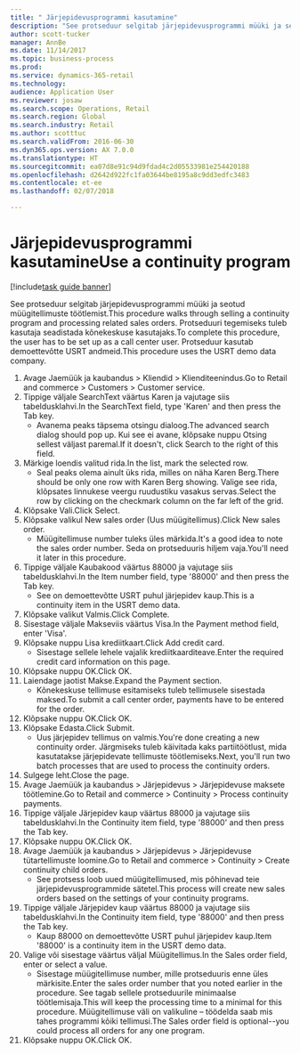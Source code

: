 ```yaml
--- 
title: " Järjepidevusprogrammi kasutamine"
description: "See protseduur selgitab järjepidevusprogrammi müüki ja seotud müügitellimuste töötlemist."
author: scott-tucker
manager: AnnBe
ms.date: 11/14/2017
ms.topic: business-process
ms.prod: 
ms.service: dynamics-365-retail
ms.technology: 
audience: Application User
ms.reviewer: josaw
ms.search.scope: Operations, Retail
ms.search.region: Global
ms.search.industry: Retail
ms.author: scotttuc
ms.search.validFrom: 2016-06-30
ms.dyn365.ops.version: AX 7.0.0
ms.translationtype: HT
ms.sourcegitcommit: ea07d8e91c94d9fdad4c2d05533981e254420188
ms.openlocfilehash: d2642d922fc1fa03644be8195a8c9dd3edfc3483
ms.contentlocale: et-ee
ms.lasthandoff: 02/07/2018

---
```

# <a name="use-a-continuity-program"></a><span data-ttu-id="a3b90-103"> Järjepidevusprogrammi kasutamine</span><span class="sxs-lookup"><span data-stu-id="a3b90-103">Use a continuity program</span></span>

[!include[task guide banner](../includes/task-guide-banner.md)]

<span data-ttu-id="a3b90-104">See protseduur selgitab järjepidevusprogrammi müüki ja seotud müügitellimuste töötlemist.</span><span class="sxs-lookup"><span data-stu-id="a3b90-104">This procedure walks through selling a continuity program and processing related sales orders.</span></span> <span data-ttu-id="a3b90-105">Protseduuri tegemiseks tuleb kasutaja seadistada kõnekeskuse kasutajaks.</span><span class="sxs-lookup"><span data-stu-id="a3b90-105">To complete this procedure, the user has to be set up as a call center user.</span></span> <span data-ttu-id="a3b90-106">Protseduur kasutab demoettevõtte USRT andmeid.</span><span class="sxs-lookup"><span data-stu-id="a3b90-106">This procedure uses the USRT demo data company.</span></span>

1. <span data-ttu-id="a3b90-107">Avage Jaemüük ja kaubandus > Kliendid > Klienditeenindus.</span><span class="sxs-lookup"><span data-stu-id="a3b90-107">Go to Retail and commerce > Customers > Customer service.</span></span>
2. <span data-ttu-id="a3b90-108">Tippige väljale SearchText väärtus Karen ja vajutage siis tabeldusklahvi.</span><span class="sxs-lookup"><span data-stu-id="a3b90-108">In the SearchText field, type 'Karen' and then press the Tab key.</span></span>
    * <span data-ttu-id="a3b90-109">Avanema peaks täpsema otsingu dialoog.</span><span class="sxs-lookup"><span data-stu-id="a3b90-109">The advanced search dialog should pop up.</span></span> <span data-ttu-id="a3b90-110">Kui see ei avane, klõpsake nuppu Otsing sellest väljast paremal.</span><span class="sxs-lookup"><span data-stu-id="a3b90-110">If it doesn't, click Search to the right of this field.</span></span>  
3. <span data-ttu-id="a3b90-111">Märkige loendis valitud rida.</span><span class="sxs-lookup"><span data-stu-id="a3b90-111">In the list, mark the selected row.</span></span>
    * <span data-ttu-id="a3b90-112">Seal peaks olema ainult üks rida, milles on näha Karen Berg.</span><span class="sxs-lookup"><span data-stu-id="a3b90-112">There should be only one row with Karen Berg showing.</span></span> <span data-ttu-id="a3b90-113">Valige see rida, klõpsates linnukese veergu ruudustiku vasakus servas.</span><span class="sxs-lookup"><span data-stu-id="a3b90-113">Select the row by clicking on the checkmark column on the far left of the grid.</span></span>  
4. <span data-ttu-id="a3b90-114">Klõpsake Vali.</span><span class="sxs-lookup"><span data-stu-id="a3b90-114">Click Select.</span></span>
5. <span data-ttu-id="a3b90-115">Klõpsake valikul New sales order (Uus müügitellimus).</span><span class="sxs-lookup"><span data-stu-id="a3b90-115">Click New sales order.</span></span>
    * <span data-ttu-id="a3b90-116">Müügitellimuse number tuleks üles märkida.</span><span class="sxs-lookup"><span data-stu-id="a3b90-116">It's a good idea to note the sales order number.</span></span> <span data-ttu-id="a3b90-117">Seda on protseduuris hiljem vaja.</span><span class="sxs-lookup"><span data-stu-id="a3b90-117">You'll need it later in this procedure.</span></span>  
6. <span data-ttu-id="a3b90-118">Tippige väljale Kaubakood väärtus 88000 ja vajutage siis tabeldusklahvi.</span><span class="sxs-lookup"><span data-stu-id="a3b90-118">In the Item number field, type '88000' and then press the Tab key.</span></span>
    * <span data-ttu-id="a3b90-119">See on demoettevõtte USRT puhul järjepidev kaup.</span><span class="sxs-lookup"><span data-stu-id="a3b90-119">This is a continuity item in the USRT demo data.</span></span>  
7. <span data-ttu-id="a3b90-120">Klõpsake valikut Valmis.</span><span class="sxs-lookup"><span data-stu-id="a3b90-120">Click Complete.</span></span>
8. <span data-ttu-id="a3b90-121">Sisestage väljale Makseviis väärtus Visa.</span><span class="sxs-lookup"><span data-stu-id="a3b90-121">In the Payment method field, enter 'Visa'.</span></span>
9. <span data-ttu-id="a3b90-122">Klõpsake nuppu Lisa krediitkaart.</span><span class="sxs-lookup"><span data-stu-id="a3b90-122">Click Add credit card.</span></span>
    * <span data-ttu-id="a3b90-123">Sisestage sellele lehele vajalik krediitkaarditeave.</span><span class="sxs-lookup"><span data-stu-id="a3b90-123">Enter the required credit card information on this page.</span></span>  
10. <span data-ttu-id="a3b90-124">Klõpsake nuppu OK.</span><span class="sxs-lookup"><span data-stu-id="a3b90-124">Click OK.</span></span>
11. <span data-ttu-id="a3b90-125">Laiendage jaotist Makse.</span><span class="sxs-lookup"><span data-stu-id="a3b90-125">Expand the Payment section.</span></span>
    * <span data-ttu-id="a3b90-126">Kõnekeskuse tellimuse esitamiseks tuleb tellimusele sisestada maksed.</span><span class="sxs-lookup"><span data-stu-id="a3b90-126">To submit a call center order, payments have to be entered for the order.</span></span>  
12. <span data-ttu-id="a3b90-127">Klõpsake nuppu OK.</span><span class="sxs-lookup"><span data-stu-id="a3b90-127">Click OK.</span></span>
13. <span data-ttu-id="a3b90-128">Klõpsake Edasta.</span><span class="sxs-lookup"><span data-stu-id="a3b90-128">Click Submit.</span></span>
    * <span data-ttu-id="a3b90-129">Uus järjepidev tellimus on valmis.</span><span class="sxs-lookup"><span data-stu-id="a3b90-129">You're done creating a new continuity order.</span></span> <span data-ttu-id="a3b90-130">Järgmiseks tuleb käivitada kaks partiitöötlust, mida kasutatakse järjepidevate tellimuste töötlemiseks.</span><span class="sxs-lookup"><span data-stu-id="a3b90-130">Next, you'll run two batch processes that are used to process the continuity orders.</span></span>  
14. <span data-ttu-id="a3b90-131">Sulgege leht.</span><span class="sxs-lookup"><span data-stu-id="a3b90-131">Close the page.</span></span>
15. <span data-ttu-id="a3b90-132">Avage Jaemüük ja kaubandus > Järjepidevus > Järjepidevuse maksete töötlemine.</span><span class="sxs-lookup"><span data-stu-id="a3b90-132">Go to Retail and commerce > Continuity > Process continuity payments.</span></span>
16. <span data-ttu-id="a3b90-133">Tippige väljale Järjepidev kaup väärtus 88000 ja vajutage siis tabeldusklahvi.</span><span class="sxs-lookup"><span data-stu-id="a3b90-133">In the Continuity item field, type '88000' and then press the Tab key.</span></span>
17. <span data-ttu-id="a3b90-134">Klõpsake nuppu OK.</span><span class="sxs-lookup"><span data-stu-id="a3b90-134">Click OK.</span></span>
18. <span data-ttu-id="a3b90-135">Avage Jaemüük ja kaubandus > Järjepidevus > Järjepidevuse tütartellimuste loomine.</span><span class="sxs-lookup"><span data-stu-id="a3b90-135">Go to Retail and commerce > Continuity > Create continuity child orders.</span></span>
    * <span data-ttu-id="a3b90-136">See protsess loob uued müügitellimused, mis põhinevad teie järjepidevusprogrammide sätetel.</span><span class="sxs-lookup"><span data-stu-id="a3b90-136">This process will create new sales orders based on the settings of your continuity programs.</span></span>  
19. <span data-ttu-id="a3b90-137">Tippige väljale Järjepidev kaup väärtus 88000 ja vajutage siis tabeldusklahvi.</span><span class="sxs-lookup"><span data-stu-id="a3b90-137">In the Continuity item field, type '88000' and then press the Tab key.</span></span>
    * <span data-ttu-id="a3b90-138">Kaup 88000 on demoettevõtte USRT puhul järjepidev kaup.</span><span class="sxs-lookup"><span data-stu-id="a3b90-138">Item '88000' is a continuity item in the USRT demo data.</span></span>  
20. <span data-ttu-id="a3b90-139">Valige või sisestage väärtus väljal Müügitellimus.</span><span class="sxs-lookup"><span data-stu-id="a3b90-139">In the Sales order field, enter or select a value.</span></span>
    * <span data-ttu-id="a3b90-140">Sisestage müügitellimuse number, mille protseduuris enne üles märkisite.</span><span class="sxs-lookup"><span data-stu-id="a3b90-140">Enter the sales order number that you noted earlier in the procedure.</span></span> <span data-ttu-id="a3b90-141">See tagab sellele protseduurile minimaalse töötlemisaja.</span><span class="sxs-lookup"><span data-stu-id="a3b90-141">This will keep the processing time to a minimal for this procedure.</span></span> <span data-ttu-id="a3b90-142">Müügitellimuse väli on valikuline – töödelda saab mis tahes programmi kõiki tellimusi.</span><span class="sxs-lookup"><span data-stu-id="a3b90-142">The Sales order field is optional--you could process all orders for any one program.</span></span>  
21. <span data-ttu-id="a3b90-143">Klõpsake nuppu OK.</span><span class="sxs-lookup"><span data-stu-id="a3b90-143">Click OK.</span></span>


